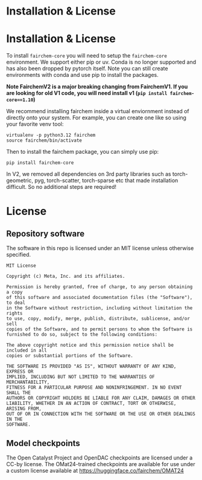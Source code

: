# Installation & License

# Installation & License

To install `fairchem-core` you will need to setup the `fairchem-core` environment. We support either pip or uv. Conda is no longer supported and has also been dropped by pytorch itself. Note you can still create environments with conda and use pip to install the packages.

**Note FairchemV2 is a major breaking changing from FairchemV1. If you are looking for old V1 code, you will need install v1 (`pip install fairchem-core==1.10`)**

We recommend installing fairchem inside a virtual enviornment instead of directly onto your system. For example, you can create one like so using your favorite venv tool:

```
virtualenv -p python3.12 fairchem
source fairchem/bin/activate
```

Then to install the fairchem package, you can simply use pip:

```
pip install fairchem-core
```

In V2, we removed all dependencies on 3rd party libraries such as torch-geometric, pyg, torch-scatter, torch-sparse etc that made installation difficult. So no additional steps are required!


# License

## Repository software

The software in this repo is licensed under an MIT license unless otherwise specified. 

```
MIT License

Copyright (c) Meta, Inc. and its affiliates.

Permission is hereby granted, free of charge, to any person obtaining a copy
of this software and associated documentation files (the "Software"), to deal
in the Software without restriction, including without limitation the rights
to use, copy, modify, merge, publish, distribute, sublicense, and/or sell
copies of the Software, and to permit persons to whom the Software is
furnished to do so, subject to the following conditions:

The above copyright notice and this permission notice shall be included in all
copies or substantial portions of the Software.

THE SOFTWARE IS PROVIDED "AS IS", WITHOUT WARRANTY OF ANY KIND, EXPRESS OR
IMPLIED, INCLUDING BUT NOT LIMITED TO THE WARRANTIES OF MERCHANTABILITY,
FITNESS FOR A PARTICULAR PURPOSE AND NONINFRINGEMENT. IN NO EVENT SHALL THE
AUTHORS OR COPYRIGHT HOLDERS BE LIABLE FOR ANY CLAIM, DAMAGES OR OTHER
LIABILITY, WHETHER IN AN ACTION OF CONTRACT, TORT OR OTHERWISE, ARISING FROM,
OUT OF OR IN CONNECTION WITH THE SOFTWARE OR THE USE OR OTHER DEALINGS IN THE
SOFTWARE.
```

## Model checkpoints
The Open Catalyst Project and OpenDAC checkpoints are licensed under a CC-by license. The OMat24-trained checkpoints are available for use under a custom license available at https://huggingface.co/fairchem/OMAT24